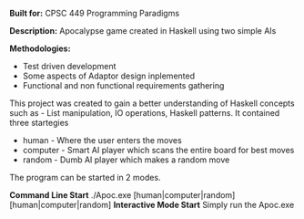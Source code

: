 **Built for:** CPSC 449 Programming Paradigms

**Description:** Apocalypse game created in Haskell using two simple AIs

**Methodologies:**
- Test driven development
- Some aspects of Adaptor design inplemented
- Functional and non functional requirements gathering

This project was created to gain a better understanding of Haskell concepts such as - List manipulation, IO operations, Haskell patterns. It contained three startegies
- human - Where the user enters the moves
- computer - Smart AI player which scans the entire board for best moves
- random - Dumb AI player which makes a random move

The program can be started in 2 modes.

**Command Line Start** ./Apoc.exe \[human|computer|random\] \[human|computer|random\]
**Interactive Mode Start** Simply run the Apoc.exe



